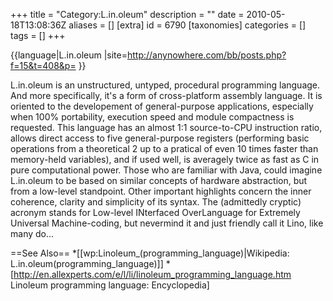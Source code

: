 +++
title = "Category:L.in.oleum"
description = ""
date = 2010-05-18T13:08:36Z
aliases = []
[extra]
id = 6790
[taxonomies]
categories = []
tags = []
+++

{{language|L.in.oleum
|site=http://anynowhere.com/bb/posts.php?f=15&t=408&p=
}}


L.in.oleum is an unstructured, untyped, procedural programming language. And more specifically, it's a form of cross-platform assembly language. It is oriented to the developement of general-purpose applications, especially when 100% portability, execution speed and module compactness is requested. This language has an almost 1:1 source-to-CPU instruction ratio, allows direct access to five general-purpose registers (performing basic operations from a theoretical 2 up to a pratical of even 10 times faster than memory-held variables), and if used well, is averagely twice as fast as C in pure computational power. Those who are familiar with Java, could imagine L.in.oleum to be based on similar concepts of hardware abstraction, but from a low-level standpoint. Other important highlights concern the inner coherence, clarity and simplicity of its syntax. The (admittedly cryptic) acronym stands for Low-level INterfaced OverLanguage for Extremely Universal Machine-coding, but nevermind it and just friendly call it Lino, like many do...

==See Also==
*[[wp:Linoleum_(programming_language)|Wikipedia:  L.in.oleum(programming_language)]]
*[http://en.allexperts.com/e/l/li/linoleum_programming_language.htm Linoleum programming language: Encyclopedia]

